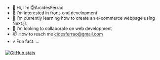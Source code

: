 - 👋 Hi, I’m @ArcidesFerrao
- 👀 I’m interested in front-end development
- 🌱 I’m currently learning how to create an e-commerce webpage using Next.js
- 💞️ I’m looking to collaborate on web development
- 📫 How to reach me cidesferrao@gmail.com
- ⚡ Fun fact: ...

[![GitHub stats](https://github-readme-stats.vercel.app/api?username=arcidesferrao)](https://github.com/arcidesferrao/github-readme-stats)
<!---
ArcidesFerrao/ArcidesFerrao is a ✨ special ✨ repository because its `README.md` (this file) appears on your GitHub profile.
You can click the Preview link to take a look at your changes.
--->
